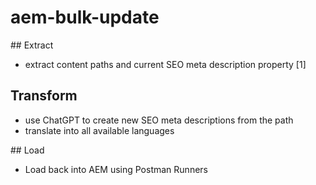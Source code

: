 # aem-bulk-update

## Extract
 * extract content paths and current SEO meta description property [1]

## Transform
 * use ChatGPT to create new SEO meta descriptions from the path
 * translate into all available languages

## Load
 * Load back into AEM using Postman Runners
